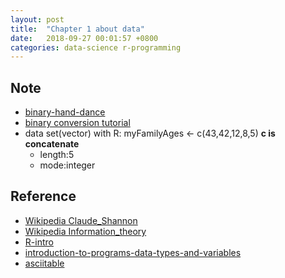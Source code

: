 ```yaml
---
layout: post
title:  "Chapter 1 about data"
date:   2018-09-27 00:01:57 +0800
categories: data-science r-programming
---
```

## Note
* [binary-hand-dance](https://www.khanacademy.org/math/math-for-fun-and-glory/vi-hart/singing/v/binary-hand-dance)
* [binary conversion tutorial ](http://www.cs.ucr.edu/~ehwang/courses/cs120a/00winter/binary.pdf)
* data set(vector) with R:
myFamilyAges <- c(43,42,12,8,5)
**c is concatenate**
    * length:5
	* mode:integer
	
## Reference
* [Wikipedia Claude_Shannon](http://en.wikipedia.org/wiki/Claude_Shannon)
* [Wikipedia Information_theory](http://en.wikipedia.org/wiki/Information_theory)
* [R-intro](http://cran.r-project.org/doc/manuals/R-intro.pdf)
* [introduction-to-programs-data-types-and-variables](http://www.khanacademy.org/science/computer-science/v/introduction-to-programs-data-types-and-variables)
* [asciitable](http://www.asciitable.com/)

